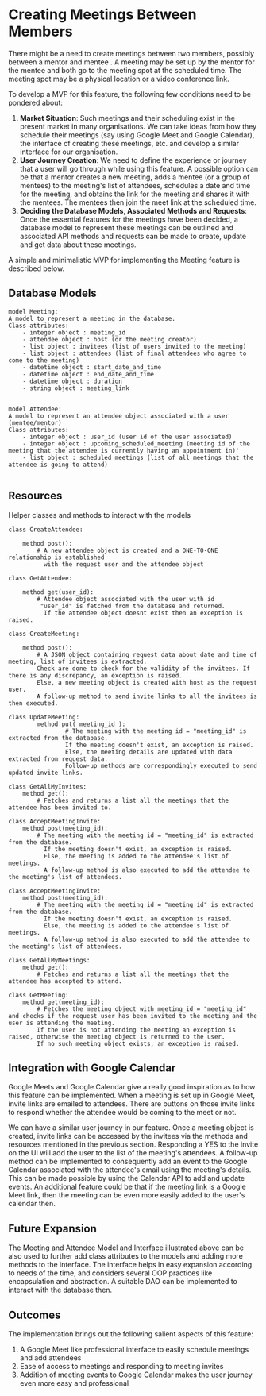 # Creating Meetings Between Members

There might be a need to create meetings between two members, possibly between a mentor and mentee . A meeting may be set up by the mentor for the mentee and both go to the meeting spot at the scheduled time. The meeting spot may be a physical location or a video conference link.

To develop a MVP for this feature, the following few conditions need to be pondered about:

1. **Market Situation**:  Such meetings and their scheduling exist in the present market in many organisations. We can take ideas from how they schedule their meetings (say using Google Meet and Google Calendar), the interface of creating these meetings, etc. and develop a similar interface for our organisation.
2. **User Journey Creation**: We need to define the experience or journey that a user will go through while using this feature. A possible option can be that a mentor creates a new meeting, adds a mentee (or a group of mentees) to the meeting's list of attendees, schedules a date and time for the meeting, and obtains the link for the meeting and shares it with the mentees. The mentees then join the meet link at the scheduled time.
3. **Deciding the Database Models, Associated Methods and Requests**: Once the essential features for the meetings have been decided, a database model to represent these meetings can be outlined and associated API methods and requests can be made to create, update and get data about these meetings.

A simple and minimalistic MVP for implementing the Meeting feature is described below.


## Database Models
```
model Meeting:
A model to represent a meeting in the database. 
Class attributes:
	- integer object : meeting_id
	- attendee object : host (or the meeting creator)
	- list object : invitees (list of users invited to the meeting)
	- list object : attendees (list of final attendees who agree to come to the meeting)
	- datetime object : start_date_and_time
	- datetime object : end_date_and_time
	- datetime object : duration
	- string object : meeting_link


model Attendee:
A model to represent an attendee object associated with a user (mentee/mentor) 
Class attributes:
	- integer object : user_id (user id of the user associated)
	- integer object : upcoming_scheduled_meeting (meeting id of the meeting that the attendee is currently having an appointment in)'
	- list object : scheduled_meetings (list of all meetings that the attendee is going to attend)
		
```

## Resources
Helper classes and methods to interact with the models
```
class CreateAttendee:
	
	method post():
		# A new attendee object is created and a ONE-TO-ONE relationship is established 
		  with the request user and the attendee object
		
class GetAttendee:

	method get(user_id):
		# Attendee object associated with the user with id
		 "user_id" is fetched from the database and returned. 
		  If the attendee object doesnt exist then an exception is raised.
		
class CreateMeeting:

	method post():
		# A JSON object containing request data about date and time of meeting, list of invitees is extracted. 
		Check are done to check for the validity of the invitees. If there is any discrepancy, an exception is raised. 
		Else, a new meeting object is created with host as the request user. 
		A follow-up method to send invite links to all the invitees is then executed. 

class UpdateMeeting:
		method put( meeting_id ):
				# The meeting with the meeting id = "meeting_id" is extracted from the database. 
				If the meeting doesn't exist, an exception is raised. 
				Else, the meeting details are updated with data extracted from request data. 
				Follow-up methods are correspondingly executed to send updated invite links.

class GetAllMyInvites:
	method get():
		# Fetches and returns a list all the meetings that the attendee has been invited to.
		
class AcceptMeetingInvite:
	method post(meeting_id):
		# The meeting with the meeting id = "meeting_id" is extracted from the database. 
		  If the meeting doesn't exist, an exception is raised.
		  Else, the meeting is added to the attendee's list of meetings. 
		  A follow-up method is also executed to add the attendee to the meeting's list of attendees. 

class AcceptMeetingInvite:
	method post(meeting_id):
		# The meeting with the meeting id = "meeting_id" is extracted from the database. 
		  If the meeting doesn't exist, an exception is raised.
		  Else, the meeting is added to the attendee's list of meetings. 
		  A follow-up method is also executed to add the attendee to the meeting's list of attendees.
		  
class GetAllMyMeetings:
	method get():
		# Fetches and returns a list all the meetings that the attendee has accepted to attend.

class GetMeeting:
	method get(meeting_id):
		# Fetches the meeting object with meeting_id = "meeting_id" and checks if the request user has been invited to the meeting and the user is attending the meeting. 
		If the user is not attending the meeting an exception is raised, otherwise the meeting object is returned to the user. 
		If no such meeting object exists, an exception is raised.

```



## Integration with Google Calendar

Google Meets and Google Calendar give a really good inspiration as to how this feature can be implemented. When a meeting is set up in Google Meet, invite links are emailed to attendees. There are buttons on those invite links to respond whether the attendee would be coming to the meet or not. 

We can have a similar user journey in our feature. Once a meeting object is created, invite links can be accessed by the invitees via the methods and resources mentioned in the previous section. Responding a YES to the invite on the UI will add the user to the list of the meeting's attendees. A follow-up method can be implemented to consequently add an event to the Google Calendar associated with the attendee's email using the meeting's details. This can be made possible by using the Calendar API to add and update events. An additional feature could be that if the meeting link is a Google Meet link, then the meeting can be even more easily added to the user's calendar then.

## Future Expansion

The Meeting and Attendee Model and Interface illustrated above can be also used to further add class attributes to the models and adding more methods to the interface. The interface helps in easy expansion according to needs of the time, and considers several OOP practices like encapsulation and abstraction. A suitable DAO can be implemented to interact with the database then. 

## Outcomes
The implementation brings out the following salient aspects of this feature:
1. A Google Meet like professional interface to easily schedule meetings and add attendees
2. Ease of access to meetings and responding to meeting invites
3. Addition of meeting events to Google Calendar makes the user journey even more easy and professional

